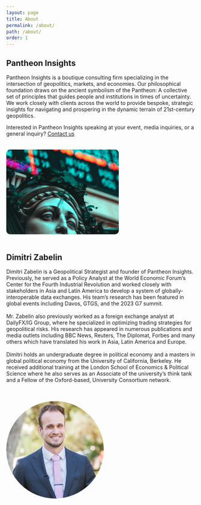 ```yaml
---
layout: page
title: About
permalink: /about/
path: /about/
order: 1
---
```


## Pantheon Insights

Pantheon Insights is a boutique consulting firm specializing in the intersection of geopolitics, markets, and economies. Our philosophical foundation draws on the ancient symbolism of the Pantheon: A collective set of principles that guides people and institutions in times of uncertainty. We work closely with clients across the world to provide bespoke, strategic insights for navigating and prospering in the dynamic terrain of 21st-century geopolitics.

<div>
  Interested in Pantheon Insights speaking at your event, media inquiries, or a general inquiry?&nbsp;<a href="/contact">Contact us</a>
</div>

<br/>
<br/>
<div class="center-image">
  <img style="width: 300px; border-radius: 10px;" src="/assets/images/athena.jpg">
</div>
<br/>


## Dimitri Zabelin

Dimitri Zabelin is a Geopolitical Strategist and founder of Pantheon Insights. Previously, he served as a Policy Analyst at the World Economic Forum’s Center for the Fourth Industrial Revolution and worked closely with stakeholders in Asia and Latin America to develop a system of globally-interoperable data exchanges. His team’s research has been featured in global events including Davos, GTGS, and the 2023 G7 summit. 
<br/>
<br/>
Mr. Zabelin also previously worked as a foreign exchange analyst at DailyFX/IG Group, where he specialized in optimizing trading strategies for geopolitical risks. His research has appeared in numerous publications and media outlets including BBC News, Reuters, The Diplomat, Forbes and many others which have translated his work in Asia, Latin America and Europe. 
<br/>
<br/>
Dimitri holds an undergraduate degree in political economy and a masters in global political economy from the University of California, Berkeley. He received additional training at the London School of Economics & Political Science where he also serves as an Associate of the university’s think tank and a Fellow of the Oxford-based, University Consortium network. 
<br/>
<br/>
<br/>
<div class="center-image">
  <img style="width: 260px; border-radius: 130px;" src="/assets/images/dimitri.jpg">
</div>
<br/>